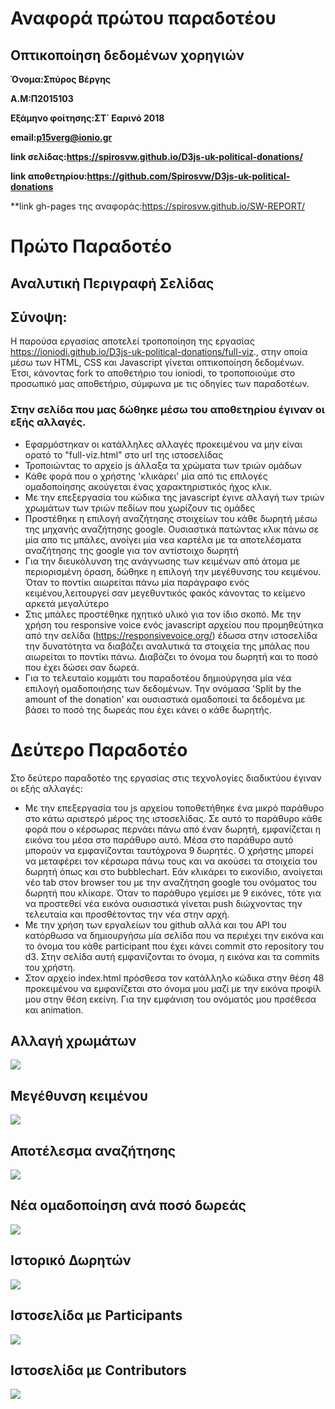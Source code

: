 # Αναφορά πρώτου παραδοτέου

## Οπτικοποίηση δεδομένων χορηγιών 

**Όνομα:Σπύρος Βέργης**

**Α.Μ:Π2015103**

**Εξάμηνο φοίτησης:ΣΤ΄ Εαρινό 2018**

**email:p15verg@ionio.gr**

**link σελίδας:https://spirosvw.github.io/D3js-uk-political-donations/**

**link αποθετηρίου:https://github.com/Spirosvw/D3js-uk-political-donations**

**link gh-pages της αναφοράς:https://spirosvw.github.io/SW-REPORT/

# Πρώτο Παραδοτέο

## Αναλυτική Περιγραφή Σελίδας

## Σύνοψη:

Η παρούσα εργασίας αποτελεί τροποποίηση της εργασίας https://ioniodi.github.io/D3js-uk-political-donations/full-viz., στην οποία μέσω των HTML, CSS και Javascript γίνεται οπτικοποίηση δεδομένων. Έτσι, κάνοντας fork το αποθετήριο του ioniodi, το τροποποιούμε στο προσωπικό μας αποθετήριο, σύμφωνα με τις οδηγίες των παραδοτέων.


### Στην σελίδα που μας δώθηκε μέσω του αποθετηρίου έγιναν οι εξής αλλαγές.


* Εφαρμόστηκαν οι κατάλληλες αλλαγές προκειμένου να μην είναι ορατό το "full-viz.html" στο url της ιστοσελίδας
* Τροποιώντας το αρχείο js άλλαξα τα χρώματα των τριών ομάδων
* Κάθε φορά που ο χρήστης 'κλικάρει' μία από τις επιλογές ομαδοποίησης ακούγεται ένας χαρακτηριστικός ήχος κλικ.
* Με την επεξεργασία του  κώδικα της javascript έγινε αλλαγή των τριών χρωμάτων των τριών πεδίων που χωρίζουν τις ομάδες
* Προστέθηκε η επιλογή αναζήτησης στοιχείων του κάθε δωρητή μέσω της μηχανής αναζήτησης google. Ουσιαστικά πατώντας κλικ πάνω σε μία απο τις μπάλες, ανοίγει μία νεα καρτέλα με τα αποτελέσματα αναζήτησης της google για τον αντίστοιχο δωρητή
* Για την διευκόλυνση της ανάγνωσης των κειμένων από άτομα με περιορισμένη όραση, δώθηκε η επιλογή την μεγέθυνσης του κειμένου. Όταν το ποντίκι αιωρείται πάνω μία παράγραφο ενός κειμένου,λειτουργεί σαν μεγεθυντικός φακός κάνοντας το κείμενο αρκετά μεγαλύτερο
* Στις μπάλες προστέθηκε ηχητικό υλικό για τον ίδιο σκοπό. Με την χρήση του responsive voice ενός javascript αρχείου που προμηθεύτηκα από την σελίδα (https://responsivevoice.org/) έδωσα στην ιστοσελίδα την δυνατότητα να διαβάζει αναλυτικά τα στοιχεία της μπάλας που αιωρείται το ποντίκι πάνω. Διαβάζει το όνομα του δωρητή και το ποσό που έχει δώσει σαν δωρεά.
* Για το τελευταίο κομμάτι του παραδοτέου δημιούργησα μία νέα επιλογή ομαδοποιήσης των δεδομένων. Την ονόμασα 'Split by the amount of the donation' και ουσιαστικά ομαδοποιεί τα δεδομένα με βάσει το ποσό της δωρεάς που έχει κάνει ο κάθε δωρητής.

# Δεύτερο Παραδοτέο 

Στο δεύτερο παραδοτέο της εργασίας στις τεχνολογίες διαδικτύου έγιναν οι εξής αλλαγές:

* Με την επεξεργασία του js αρχείου τοποθετήθηκε ένα μικρό παράθυρο στο κάτω αριστερό μέρος της ιστοσελίδας. Σε αυτό το παράθυρο κάθε φορά που ο κέρσωρας περνάει πάνω από έναν δωρητή, εμφανίζεται η εικόνα του μέσα στο παράθυρο αυτό. Μέσα στο παράθυρο αυτό μπορούν να εμφανίζονται ταυτόχρονα 9 δωρητές. Ο χρήστης μπορεί να μεταφέρει τον κέρσωρα πάνω τους και να ακούσει τα στοιχεία του δωρητή όπως και στο bubblechart. Εάν κλικάρει το εικονίδιο, ανοίγεται νέο tab στον browser του με την αναζήτηση google του ονόματος του δωρητή που κλίκαρε. Όταν το παράθυρο γεμίσει με 9 εικόνες, τότε για να προστεθεί νέα εικόνα ουσιαστικά γίνεται push διώχνοντας την τελευταία και προσθέτοντας την νέα στην αρχή.
* Με την  χρήση των εργαλείων του github αλλά και του API του κατόρθωσα να δημιουργήσω μία σελίδα που να περιέχει την εικόνα και το όνομα του κάθε participant που έχει κάνει commit στο repository του d3. Στην σελίδα αυτή εμφανίζονται το όνομα, η εικόνα και τα commits του χρήστη.
* Στον αρχείο index.html πρόσθεσα τον κατάλληλο κώδικα στην θέση 48 προκειμένου να εμφανίζεται στο όνομα μου μαζί με την εικόνα προφίλ μου στην θέση εκείνη. Για την εμφάνιση του ονόματός μου πρσέθεσα και animation.



## Αλλαγή χρωμάτων
![](image1.png)

## Μεγέθυνση κειμένου
![](image2.png)

## Αποτέλεσμα αναζήτησης
![](image3.png)

## Νέα ομαδοποίηση ανά ποσό δωρεάς
![](image4.png)

## Ιστορικό Δωρητών
![](history.png)

## Ιστοσελίδα με Participants
![](Participants.png)

## Ιστοσελίδα με Contributors
![](Index.png)


